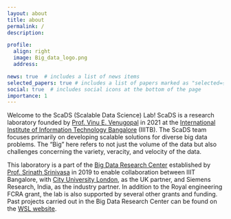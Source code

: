```yaml
---
layout: about
title: about
permalink: /
description:

profile:
  align: right
  image: Big_data_logo.png
  address:

news: true  # includes a list of news items
selected_papers: true # includes a list of papers marked as "selected={true}"
social: true  # includes social icons at the bottom of the page
importance: 1
---
```


Welcome to the ScaDS (Scalable Data Science) Lab! ScaDS is a research laboratory founded by [Prof. Vinu E. Venugopal](https://www.iiitb.ac.in/faculty/dr-vinu-e-venugopal) in 2021 at the [International Institute of Information Technology Bangalore](https://www.iiitb.ac.in/) (IIITB). The ScaDS team focuses primarily on developing scalable solutions for diverse big data problems. The “Big” here refers to not just the volume of the data but also challenges concerning the variety, veracity, and velocity of the data. 

This laboratory is a part of the [Big Data Research Center](http://wsl.iiitb.ac.in/cds/index.php/Big_Data_Research_Center) established by [Prof. Srinath Srinivasa](https://www.iiitb.ac.in/faculty/srinath-srinivasa) in 2019 to enable collaboration between IIIT Bangalore, with [City University London](https://www.city.ac.uk/), as the UK partner, and Siemens Research, India, as the industry partner. In addition to the Royal engineering FCRA grant, the lab is also supported by several other grants and funding. Past projects carried out in the Big Data Research Center can be found on the [WSL website](http://wsl.iiitb.ac.in/co-creation-of-a-center-of-excellence-in-big-data-engineering/).




